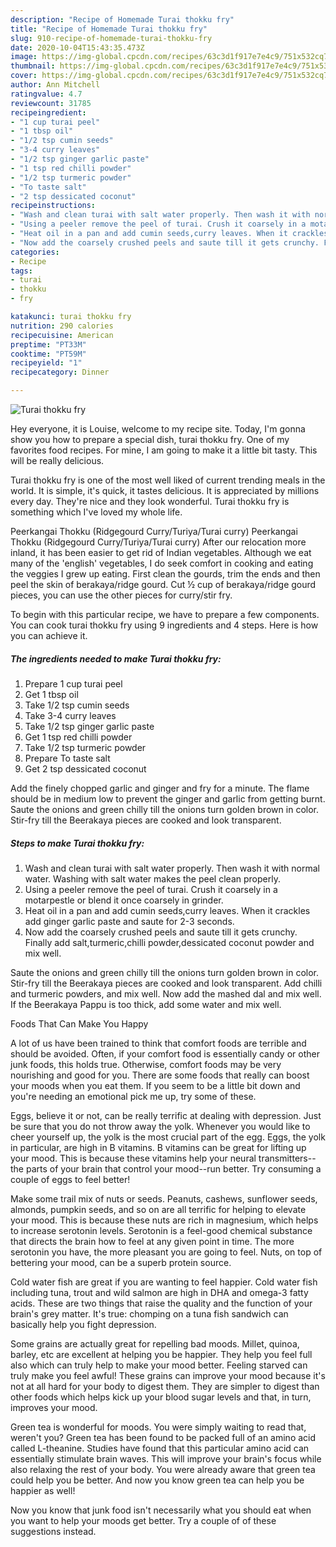 ```yaml
---
description: "Recipe of Homemade Turai thokku fry"
title: "Recipe of Homemade Turai thokku fry"
slug: 910-recipe-of-homemade-turai-thokku-fry
date: 2020-10-04T15:43:35.473Z
image: https://img-global.cpcdn.com/recipes/63c3d1f917e7e4c9/751x532cq70/turai-thokku-fry-recipe-main-photo.jpg
thumbnail: https://img-global.cpcdn.com/recipes/63c3d1f917e7e4c9/751x532cq70/turai-thokku-fry-recipe-main-photo.jpg
cover: https://img-global.cpcdn.com/recipes/63c3d1f917e7e4c9/751x532cq70/turai-thokku-fry-recipe-main-photo.jpg
author: Ann Mitchell
ratingvalue: 4.7
reviewcount: 31785
recipeingredient:
- "1 cup turai peel"
- "1 tbsp oil"
- "1/2 tsp cumin seeds"
- "3-4 curry leaves"
- "1/2 tsp ginger garlic paste"
- "1 tsp red chilli powder"
- "1/2 tsp turmeric powder"
- "To taste salt"
- "2 tsp dessicated coconut"
recipeinstructions:
- "Wash and clean turai with salt water properly. Then wash it with normal water. Washing with salt water makes the peel clean properly."
- "Using a peeler remove the peel of turai. Crush it coarsely in a motarpestle or blend it once coarsely in grinder."
- "Heat oil in a pan and add cumin seeds,curry leaves. When it crackles add ginger garlic paste and saute for 2-3 seconds."
- "Now add the coarsely crushed peels and saute till it gets crunchy. Finally add salt,turmeric,chilli powder,dessicated coconut powder and mix well."
categories:
- Recipe
tags:
- turai
- thokku
- fry

katakunci: turai thokku fry 
nutrition: 290 calories
recipecuisine: American
preptime: "PT33M"
cooktime: "PT59M"
recipeyield: "1"
recipecategory: Dinner

---
```



![Turai thokku fry](https://img-global.cpcdn.com/recipes/63c3d1f917e7e4c9/751x532cq70/turai-thokku-fry-recipe-main-photo.jpg)

Hey everyone, it is Louise, welcome to my recipe site. Today, I'm gonna show you how to prepare a special dish, turai thokku fry. One of my favorites food recipes. For mine, I am going to make it a little bit tasty. This will be really delicious.

Turai thokku fry is one of the most well liked of current trending meals in the world. It is simple, it's quick, it tastes delicious. It is appreciated by millions every day. They're nice and they look wonderful. Turai thokku fry is something which I've loved my whole life.

Peerkangai Thokku (Ridgegourd Curry/Turiya/Turai curry) Peerkangai Thokku (Ridgegourd Curry/Turiya/Turai curry) After our relocation more inland, it has been easier to get rid of Indian vegetables. Although we eat many of the &#39;english&#39; vegetables, I do seek comfort in cooking and eating the veggies I grew up eating. First clean the gourds, trim the ends and then peel the skin of berakaya/ridge gourd. Cut ½ cup of berakaya/ridge gourd pieces, you can use the other pieces for curry/stir fry.


To begin with this particular recipe, we have to prepare a few components. You can cook turai thokku fry using 9 ingredients and 4 steps. Here is how you can achieve it.

<!--inarticleads1-->

##### The ingredients needed to make Turai thokku fry:

1. Prepare 1 cup turai peel
1. Get 1 tbsp oil
1. Take 1/2 tsp cumin seeds
1. Take 3-4 curry leaves
1. Take 1/2 tsp ginger garlic paste
1. Get 1 tsp red chilli powder
1. Take 1/2 tsp turmeric powder
1. Prepare To taste salt
1. Get 2 tsp dessicated coconut


Add the finely chopped garlic and ginger and fry for a minute. The flame should be in medium low to prevent the ginger and garlic from getting burnt. Saute the onions and green chilly till the onions turn golden brown in color. Stir-fry till the Beerakaya pieces are cooked and look transparent. 

<!--inarticleads2-->

##### Steps to make Turai thokku fry:

1. Wash and clean turai with salt water properly. Then wash it with normal water. Washing with salt water makes the peel clean properly.
1. Using a peeler remove the peel of turai. Crush it coarsely in a motarpestle or blend it once coarsely in grinder.
1. Heat oil in a pan and add cumin seeds,curry leaves. When it crackles add ginger garlic paste and saute for 2-3 seconds.
1. Now add the coarsely crushed peels and saute till it gets crunchy. Finally add salt,turmeric,chilli powder,dessicated coconut powder and mix well.


Saute the onions and green chilly till the onions turn golden brown in color. Stir-fry till the Beerakaya pieces are cooked and look transparent. Add chilli and turmeric powders, and mix well. Now add the mashed dal and mix well. If the Beerakaya Pappu is too thick, add some water and mix well. 

Foods That Can Make You Happy


A lot of us have been trained to think that comfort foods are terrible and should be avoided. Often, if your comfort food is essentially candy or other junk foods, this holds true. Otherwise, comfort foods may be very nourishing and good for you. There are some foods that really can boost your moods when you eat them. If you seem to be a little bit down and you're needing an emotional pick me up, try some of these.

Eggs, believe it or not, can be really terrific at dealing with depression. Just be sure that you do not throw away the yolk. Whenever you would like to cheer yourself up, the yolk is the most crucial part of the egg. Eggs, the yolk in particular, are high in B vitamins. B vitamins can be great for lifting up your mood. This is because these vitamins help your neural transmitters--the parts of your brain that control your mood--run better. Try consuming a couple of eggs to feel better!

Make some trail mix of nuts or seeds. Peanuts, cashews, sunflower seeds, almonds, pumpkin seeds, and so on are all terrific for helping to elevate your mood. This is because these nuts are rich in magnesium, which helps to increase serotonin levels. Serotonin is a feel-good chemical substance that directs the brain how to feel at any given point in time. The more serotonin you have, the more pleasant you are going to feel. Nuts, on top of bettering your mood, can be a superb protein source.

Cold water fish are great if you are wanting to feel happier. Cold water fish including tuna, trout and wild salmon are high in DHA and omega-3 fatty acids. These are two things that raise the quality and the function of your brain's grey matter. It's true: chomping on a tuna fish sandwich can basically help you fight depression. 

Some grains are actually great for repelling bad moods. Millet, quinoa, barley, etc are excellent at helping you be happier. They help you feel full also which can truly help to make your mood better. Feeling starved can truly make you feel awful! These grains can improve your mood because it's not at all hard for your body to digest them. They are simpler to digest than other foods which helps kick up your blood sugar levels and that, in turn, improves your mood.

Green tea is wonderful for moods. You were simply waiting to read that, weren't you? Green tea has been found to be packed full of an amino acid called L-theanine. Studies have found that this particular amino acid can essentially stimulate brain waves. This will improve your brain's focus while also relaxing the rest of your body. You were already aware that green tea could help you be better. And now you know green tea can help you be happier as well!

Now you know that junk food isn't necessarily what you should eat when you want to help your moods get better. Try  a  couple of  of  these  suggestions  instead.

